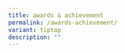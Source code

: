 ```yaml
---
title: awards & achievement
permalink: /awards-achievement/
variant: tiptap
description: ""
---
```

